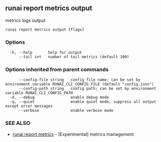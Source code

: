 ## runai report metrics output

metrics logs output

```
runai report metrics output [flags]
```

### Options

```
  -h, --help       help for output
      --tail int   number of tail metrics (default 100)
```

### Options inherited from parent commands

```
      --config-file string   config file name; can be set by environment variable RUNAI_CLI_CONFIG_FILE (default "config.json")
      --config-path string   config path; can be set by environment variable RUNAI_CLI_CONFIG_PATH
  -d, --debug                enable debug mode
  -q, --quiet                enable quiet mode, suppress all output except error messages
      --verbose              enable verbose mode
```

### SEE ALSO

* [runai report metrics](runai_report_metrics.md)	 - [Experimental] metrics management


